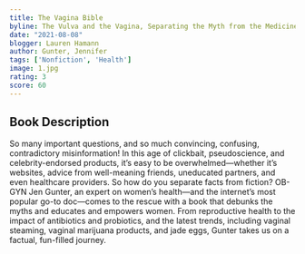 ```yaml
---
title: The Vagina Bible
byline: The Vulva and the Vagina, Separating the Myth from the Medicine
date: "2021-08-08"
blogger: Lauren Hamann
author: Gunter, Jennifer
tags: ['Nonfiction', 'Health']
image: 1.jpg
rating: 3
score: 60
---
```


## Book Description

So many important questions, and so much convincing, confusing, contradictory misinformation! In this age of clickbait, pseudoscience, and celebrity-endorsed products, it’s easy to be overwhelmed—whether it’s websites, advice from well-meaning friends, uneducated partners, and even healthcare providers. So how do you separate facts from fiction? OB-GYN Jen Gunter, an expert on women’s health—and the internet’s most popular go-to doc—comes to the rescue with a book that debunks the myths and educates and empowers women. From reproductive health to the impact of antibiotics and probiotics, and the latest trends, including vaginal steaming, vaginal marijuana products, and jade eggs, Gunter takes us on a factual, fun-filled journey. 